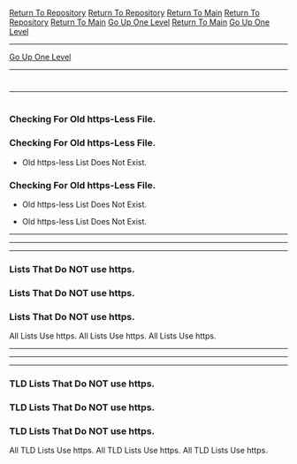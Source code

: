 [Return To Repository](https://github.com/DigitalWarrior/piholeparser/)
[Return To Repository](https://github.com/DigitalWarrior/piholeparser/)
[Return To Main](https://github.com/DigitalWarrior/piholeparser/blob/master/RecentRunLogs/Mainlog.md)
[Return To Repository](https://github.com/DigitalWarrior/piholeparser/)
[Return To Main](https://github.com/DigitalWarrior/piholeparser/blob/master/RecentRunLogs/Mainlog.md)
[Go Up One Level](https://github.com/DigitalWarrior/piholeparser/blob/master/RecentRunLogs/TopLevelScripts/10-Running-Initial-Tasks.md)
[Return To Main](https://github.com/DigitalWarrior/piholeparser/blob/master/RecentRunLogs/Mainlog.md)
[Go Up One Level](https://github.com/DigitalWarrior/piholeparser/blob/master/RecentRunLogs/TopLevelScripts/10-Running-Initial-Tasks.md)
____________________________________
[Go Up One Level](https://github.com/DigitalWarrior/piholeparser/blob/master/RecentRunLogs/TopLevelScripts/10-Running-Initial-Tasks.md)
____________________________________
# 
____________________________________
# 
# 
### Checking For Old https-Less File.
### Checking For Old https-Less File.
* Old https-less List Does Not Exist.
### Checking For Old https-Less File.
* Old https-less List Does Not Exist.

* Old https-less List Does Not Exist.


___________________________________________________________________
___________________________________________________________________
___________________________________________________________________
### Lists That Do NOT use https.
### Lists That Do NOT use https.
### Lists That Do NOT use https.
All Lists Use https.
All Lists Use https.
All Lists Use https.



___________________________________________________________________
___________________________________________________________________
___________________________________________________________________
### TLD Lists That Do NOT use https.
### TLD Lists That Do NOT use https.
### TLD Lists That Do NOT use https.
All TLD Lists Use https.
All TLD Lists Use https.
All TLD Lists Use https.
